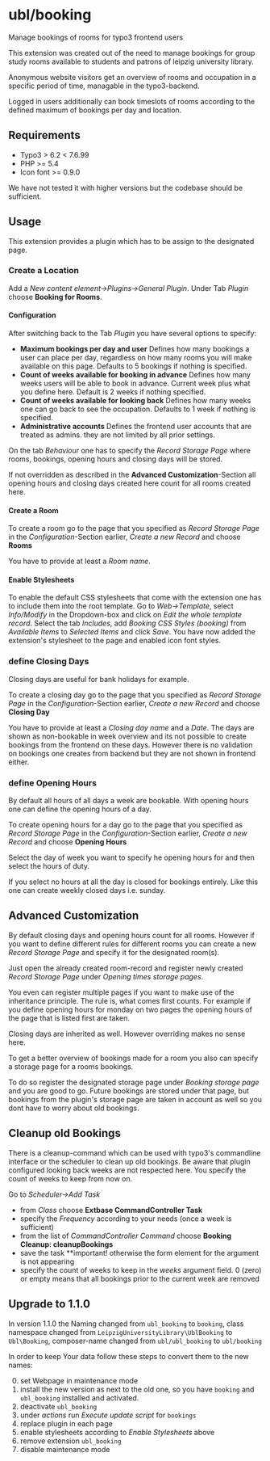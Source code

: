 # ubl/booking
Manage bookings of rooms for typo3 frontend users

This extension was created out of the need to manage bookings for
group study rooms available to students and patrons of leipzig university library.

Anonymous website visitors get an overview of rooms and occupation in a
specific period of time, managable in the typo3-backend.

Logged in users additionally can book timeslots of rooms according to the defined
maximum of bookings per day and location.

## Requirements
* Typo3 > 6.2 < 7.6.99
* PHP >= 5.4
* Icon font >= 0.9.0

We have not tested it with higher versions but the codebase should be sufficient.

## Usage
This extension provides a plugin which has to be assign to the designated page.

### Create a Location
Add a *New content element->Plugins->General Plugin*.
Under Tab *Plugin* choose **Booking for Rooms**.

#### Configuration
After switching back to the Tab *Plugin* you have several options to specify:

* **Maximum bookings per day and user**
 Defines how many bookings a user can place per day, regardless on how many rooms
 you will make available on this page. Defaults to 5 bookings if nothing is specified.
* **Count of weeks available for booking in advance**
 Defines how many weeks users will be able to book in advance.
 Current week plus what you define here. Default is 2 weeks if nothing specified.
* **Count of weeks available for looking back**
 Defines how many weeks one can go back to see the occupation.
 Defaults to 1 week if nothing is specified.
* **Administrative accounts**
 Defines the frontend user accounts that are treated as admins. they are not limited by
 all prior settings.

On the tab *Behaviour* one has to specify the *Record Storage Page* where rooms,
bookings, opening hours and closing days will be stored.

If not overridden as described in the **Advanced Customization**-Section
all opening hours and closing days created here count for all rooms created here.

#### Create a Room
To create a room go to the page that you specified as *Record Storage Page*
in the *Configuration*-Section earlier, *Create a new Record* and choose **Rooms**

You have to provide at least a *Room name*.

#### Enable Stylesheets
To enable the default CSS stylesheets that come with the extension one has to include them into the root template. Go to *Web->Template*, select *Info/Modify* in the Dropdown-box and click on *Edit the whole template record*. Select the tab *Includes*, add *Booking CSS Styles (booking)* from *Available Items* to *Selected Items* and click *Save*. You have now added the extension's stylesheet to the page and enabled icon font styles.

### define Closing Days
Closing days are useful for bank holidays for example.

To create a closing day go to the page that you specified as *Record Storage Page*
in the *Configuration*-Section earlier, *Create a new Record* and choose **Closing Day**

You have to provide at least a *Closing day name* and a *Date*. The days are shown
as non-bookable in week overview and its not possible to create bookings from the frontend
on these days. However there is no validation on bookings one creates from backend but they are not
shown in frontend either.

### define Opening Hours
By default all hours of all days a week are bookable. With opening hours one can define
the opening hours of a day.

To create opening hours for a day go to the page that you specified as *Record Storage Page*
in the *Configuration*-Section earlier, *Create a new Record* and choose **Opening Hours**

Select the day of week you want to specify he opening hours for and then select the hours
of duty.

If you select no hours at all the day is closed for bookings entirely. Like this one
 can create weekly closed days i.e. sunday.

## Advanced Customization
By default closing days and opening hours count for all rooms. However if you want to define
different rules for different rooms you can create a new *Record Storage Page* and specify it
for the designated room(s).

Just open the already created room-record and register newly created *Record Storage Page*
under *Opening times storage pages*.

You even can register multiple pages if you want to make use of the inheritance principle.
The rule is, what comes first counts. For example if you define opening hours for monday on
two pages the opening hours of the page that is listed first are taken.

Closing days are inherited as well. However overriding makes no sense here.

To get a better overview of bookings made for a room you also can specify a storage page
for a rooms bookings.

To do so register the designated storage page under *Booking storage page*
and you are good to go. Future bookings are stored under that page, but bookings
from the plugin's storage page are taken in account as well so you dont have to
worry about old bookings.

## Cleanup old Bookings
There is a cleanup-command which can be used with typo3's commandline interface
or the scheduler to clean up old bookings.
Be aware that plugin configured looking back weeks are not respected here.
You specify the count of weeks to keep from now on.

Go to *Scheduler->Add Task*
* from *Class* choose **Extbase CommandController Task**
* specify the *Frequency* according to your needs (once a week is sufficient)
* from the list of *CommandController Command* choose **Booking Cleanup: cleanupBookings**
* save the task **important! otherwise the form element for the argument is not appearing
* specify the count of weeks to keep in the *weeks* argument field. 0 (zero) or empty
 means that all bookings prior to the current week are removed

## Upgrade to 1.1.0
In version 1.1.0 the Naming changed from `ubl_booking` to `booking`, class namespace changed from
`LeipzigUniversityLibrary\UblBooking` to `Ubl\Booking`, composer-name changed from `ubl/ubl_booking` to `ubl/booking`

In order to keep Your data follow these steps to convert them to the new names:

0. set Webpage in maintenance mode
1. install the new version as next to the old one, so you have `booking` and `ubl_booking` installed and activated.
2. deactivate `ubl_booking`
3. under *actions* run *Execute update script* for `bookings`
4. replace plugin in each page
5. enable stylesheets according to *Enable Stylesheets* above
6. remove extension `ubl_booking`
7. disable maintenance mode
